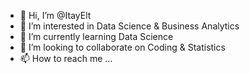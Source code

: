 - 👋 Hi, I’m @ItayElt
- 👀 I’m interested in Data Science & Business Analytics
- 🌱 I’m currently learning Data Science
- 💞️ I’m looking to collaborate on Coding & Statistics
- 📫 How to reach me ...

<!---
ItayElt/ItayElt is a ✨ special ✨ repository because its `README.md` (this file) appears on your GitHub profile.
You can click the Preview link to take a look at your changes.
--->
